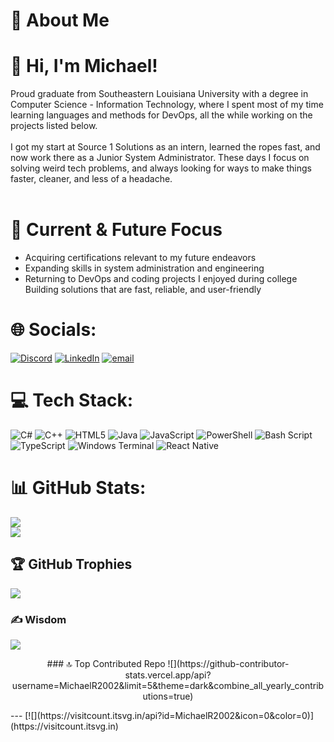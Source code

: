 # 💫 About Me
# 👋 Hi, I'm Michael!
Proud graduate from Southeastern Louisiana University with a degree in Computer Science - Information Technology, where I spent most of my time learning languages and methods for DevOps, all the while working on the projects listed below.
<br><br>I got my start at Source 1 Solutions as an intern, learned the ropes fast, and now work there as a Junior System Administrator. These days I focus on solving weird tech problems, and always looking for ways to make things faster, cleaner, and less of a headache.<br><br>

# 🎯 Current & Future Focus
- Acquiring certifications relevant to my future endeavors<br>
- Expanding skills in system administration and engineering<br>
- Returning to DevOps and coding projects I enjoyed during college<br>Building solutions that are fast, reliable, and user-friendly

# 🌐 Socials:
[![Discord](https://img.shields.io/badge/Discord-%237289DA.svg?logo=discord&logoColor=white)](https://discord.gg/biggest_mike02) [![LinkedIn](https://img.shields.io/badge/LinkedIn-%230077B5.svg?logo=linkedin&logoColor=white)](https://linkedin.com/in/www.linkedin.com/in/michael-rolling-691590293) [![email](https://img.shields.io/badge/Email-D14836?logo=gmail&logoColor=white)](mailto:michaelrolling4@gmail.com)<br/>

# 💻 Tech Stack:
![C#](https://img.shields.io/badge/c%23-%23239120.svg?style=for-the-badge&logo=csharp&logoColor=white) ![C++](https://img.shields.io/badge/c++-%2300599C.svg?style=for-the-badge&logo=c%2B%2B&logoColor=white) ![HTML5](https://img.shields.io/badge/html5-%23E34F26.svg?style=for-the-badge&logo=html5&logoColor=white) ![Java](https://img.shields.io/badge/java-%23ED8B00.svg?style=for-the-badge&logo=openjdk&logoColor=white) ![JavaScript](https://img.shields.io/badge/javascript-%23323330.svg?style=for-the-badge&logo=javascript&logoColor=%23F7DF1E) ![PowerShell](https://img.shields.io/badge/PowerShell-%235391FE.svg?style=for-the-badge&logo=powershell&logoColor=white) ![Bash Script](https://img.shields.io/badge/bash_script-%23121011.svg?style=for-the-badge&logo=gnu-bash&logoColor=white) ![TypeScript](https://img.shields.io/badge/typescript-%23007ACC.svg?style=for-the-badge&logo=typescript&logoColor=white) ![Windows Terminal](https://img.shields.io/badge/Windows%20Terminal-%234D4D4D.svg?style=for-the-badge&logo=windows-terminal&logoColor=white) ![React Native](https://img.shields.io/badge/react_native-%2320232a.svg?style=for-the-badge&logo=react&logoColor=%2361DAFB)<br/>

# 📊 GitHub Stats:
![](https://github-readme-stats.vercel.app/api?username=MichaelR2002&theme=dark&hide_border=false&include_all_commits=true&count_private=true)<br/>
![](https://nirzak-streak-stats.vercel.app/?user=MichaelR2002&theme=dark&hide_border=false)<br/>

## 🏆 GitHub Trophies
![](https://github-profile-trophy.vercel.app/?username=MichaelR2002&theme=radical&no-frame=false&no-bg=false&margin-w=4)<br/>

### ✍️ Wisdom
![](https://quotes-github-readme.vercel.app/api?type=horizontal&theme=gruvbox)<br/>

<p align="center">
### 🔝 Top Contributed Repo
![](https://github-contributor-stats.vercel.app/api?username=MichaelR2002&limit=5&theme=dark&combine_all_yearly_contributions=true)<br/>
</p>
---
[![](https://visitcount.itsvg.in/api?id=MichaelR2002&icon=0&color=0)](https://visitcount.itsvg.in)<br/>

